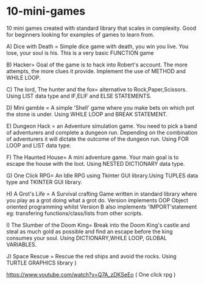 # 10-mini-games
10 mini games created with standard library that scales in complexity. Good for beginners looking for examples of games to learn from.  

A) Dice with Death = Simple dice game with death, you win you live. You lose, your soul is his. This is a very basic FUNCTION game 

B) Hacker= Goal of the game is to hack into Robert's account. The more attempts, the more clues it provide. Implement the use of METHOD and WHILE LOOP.

C) The lord, The hunter and the fox= alternative to Rock,Paper,Scissors. Using LIST data type and IF,ELIF and ELSE STATEMENTS.

D) Mini gamble = A simple 'Shell' game where you make bets on which pot the stone is under. Using WHILE LOOP and BREAK STATEMENT. 

E) Dungeon Hack  = an Adventure simulation game. You need to pick a band of adventurers and complete a dungeon run. Depending on the combination of adventurers it will dictate the outcome of the dungeon run. Using FOR LOOP and LIST data type.

F) The Haunted House= A mini adventure game. Your main goal is to escape the house with the loot. Using NESTED DICTIONARY data type. 

G) One Click RPG= An Idle RPG using Tkinter GUI library.Using TUPLES data type and TKINTER GUI library. 

H) A Grot's Life = A Survival crafting Game written in standard library where you play as a grot doing what a grot do. Version implements OOP Object oriented programming whilst Version B also implements 'IMPORT'statement eg: transfering functions/class/lists from other scripts. 

I) The Slumber of the Doom King= Break into the Doom King's castle and steal as much gold as possible and find an escape before the king consumes your soul. Using DICTIONARY,WHILE LOOP, GLOBAL VARIABLES.

J) Space Rescue = Rescue the red ships and avoid the rocks. Using TURTLE GRAPHICS library ) 


https://www.youtube.com/watch?v=Q7A_zDKSeEo  ( One click rpg ) 
        
